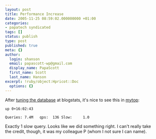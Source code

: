 ```yaml
---
layout: post
title: Performance Increase
date: 2005-11-25 08:59:02.000000000 +01:00
categories:
- papatech syndicated
tags: []
status: publish
type: post
published: true
meta: {}
author:
  login: shanson
  email: papascott-wp@gmail.com
  display_name: PapaScott
  first_name: Scott
  last_name: Hanson
excerpt: !ruby/object:Hpricot::Doc
  options: {}
---
```

<p>After <a href="http://www.papascott.de/archives/2005/11/23/blogstats-down-will-be-back/" title="PapaScott &raquo; Blog Archive &raquo; Blogstats down, will be back">tuning the database</a> at blogstats, it's nice to see this in <a href="http://jeremy.zawodny.com/mysql/mytop/">mytop</a>:</p>
<p><code>up 0+16:02:43<br />
Queries: 7.4M   qps:  136 Slow:     1.0</code>    </p>
<p>Exactly 1 slow query. Looks like we did something right. I can't really take the credit, though, it was my colleague P (whom I not sure I can name).</p>

